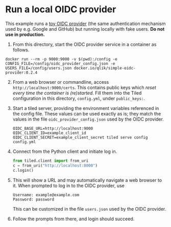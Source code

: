 # Run a local OIDC provider

This example runs a [toy OIDC provider][] (the same authentication mechanism
used by e.g. Google and GitHub) but running locally with fake users. **Do not
use in production.**

1. From this directory, start the OIDC provider service in a container as
   follows.

```
docker run --rm -p 9000:9000 -v $(pwd):/config -e CONFIG_FILE=/config/oidc_provider_config.json -e USERS_FILE=/config/users.json docker.io/qlik/simple-oidc-provider:0.2.4
```

2. From a web browser or commandline, access
   `http://localhost:9000/certs`. This contains
   public keys which _reset every time the container is (re)started_.
   Fill them into the Tiled configuration in this directory, `config.yml`,
   under `public_keys:`.

3. Start a tiled server, providing the environment variables referenced in the
   config file. These values can be used exactly as is; they match the values
   in the file `oidc_provider_config.json` used by the OIDC provider.

   ```
   OIDC_BASE_URL=http://localhost:9000 OIDC_CLIENT_ID=example_client_id OIDC_CLIENT_SECRET=example_client_secret tiled serve config config.yml
   ```
4. Connect from the Python client and initiate log in.

   ```python
   from tiled.client import from_uri
   c = from_uri("http://localhost:8000")
   c.login()
   ```

5. This will show a URL and may automatically navigate a web browser to it.
   When prompted to log in to the OIDC provider, use

   ```
   Username: example@example.com
   Password: password
   ```

   This can be customized in the file `users.json` used by the OIDC provider.

6. Follow the prompts from there, and login should succeed.

[toy OIDC provider]: https://hub.docker.com/r/qlik/simple-oidc-provider/
